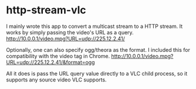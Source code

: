 # http-stream-vlc

I mainly wrote this app to convert a multicast stream to a HTTP stream. It works by simply passing the video's URL as a query.
http://10.0.0.1/video.mpg?URL=udp://225.12.2.41/

Optionally, one can also specify ogg/theora as the format. I included this for compatibility with the video tag in Chrome. 
http://10.0.0.1/video.mpg?URL=udp://225.12.2.41/&format=ogg

All it does is pass the URL query value directly to a VLC child process, so it supports any source video VLC supports.
